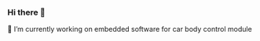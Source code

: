 ### Hi there 👋
🔭 I’m currently working on embedded software for car body control module
<!--
**leduMaster/leduMaster** is a ✨ _special_ ✨ repository because its `README.md` (this file) appears on your GitHub profile.
